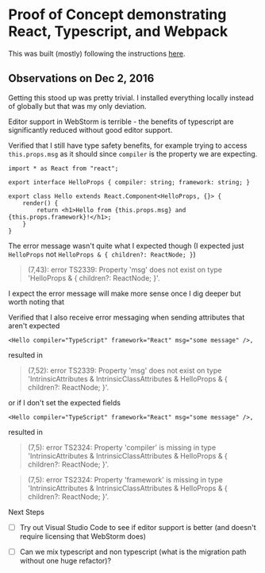 # Proof of Concept demonstrating React, Typescript, and Webpack

This was built (mostly) following the instructions [here](https://www.typescriptlang.org/docs/handbook/react-&-webpack.html).
 
## Observations on Dec 2, 2016

Getting this stood up was pretty trivial. I installed everything locally instead of globally but that was my only deviation. 

Editor support in WebStorm is terrible - the benefits of typescript are significantly reduced without good editor support.
 
Verified that I still have type safety benefits, for example trying to access `this.props.msg` as it should since `compiler` is the property 
we are expecting. 

```tsx
import * as React from "react";

export interface HelloProps { compiler: string; framework: string; }

export class Hello extends React.Component<HelloProps, {}> {
    render() {
        return <h1>Hello from {this.props.msg} and {this.props.framework}!</h1>;
    }
}

```

The error message wasn't quite what I expected though (I expected just `HelloProps` not `HelloProps & { children?: ReactNode; }`)

> (7,43): error TS2339: Property 'msg' does not exist on type 'HelloProps & { children?: ReactNode; }'.

I expect the error message will make more sense once I dig deeper but worth noting that
  
Verified that I also receive error messaging when sending attributes that aren't expected
 
```tsx
<Hello compiler="TypeScript" framework="React" msg="some message" />,
```

resulted in 

> (7,52): error TS2339: Property 'msg' does not exist on type 'IntrinsicAttributes & IntrinsicClassAttributes<Hello> & HelloProps & { children?: ReactNode; }'.

or if I don't set the expected fields

```tsx
<Hello compiler="TypeScript" framework="React" msg="some message" />,
```

resulted in 

> (7,5): error TS2324: Property 'compiler' is missing in type 'IntrinsicAttributes & IntrinsicClassAttributes<Hello> & HelloProps & { children?: ReactNode; }'.
  
> (7,5): error TS2324: Property 'framework' is missing in type 'IntrinsicAttributes & IntrinsicClassAttributes<Hello> & HelloProps & { children?: ReactNode; }'.


Next Steps
- [ ] Try out Visual Studio Code to see if editor support is better (and doesn't require licensing that WebStorm does)
- [ ] Can we mix typescript and non typescript (what is the migration path without one huge refactor)?

 
 